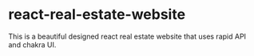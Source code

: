 # react-real-estate-website
This is a beautiful designed react real estate website that uses rapid API and chakra UI.
